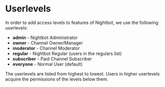 # Userlevels

In order to add access levels to features of Nightbot, we use the following userlevels:

* **admin** - Nightbot Administrator
* **owner** - Channel Owner/Manager
* **moderator** - Channel Moderator
* **regular** - Nightbot Regular (users in the regulars list)
* **subscriber** - Paid Channel Subscriber
* **everyone** - Normal User (default)

The userlevels are listed from highest to lowest. Users in higher userlevels acquire the permissions of the levels below them.
